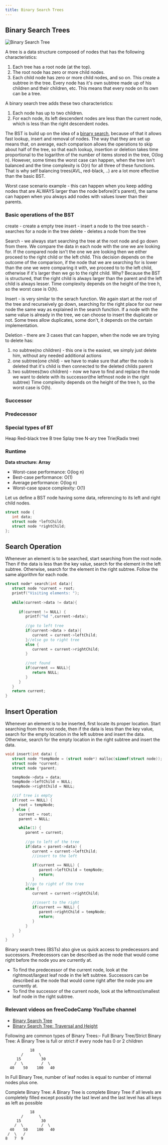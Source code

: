 ```yaml
---
title: Binary Search Trees
---
```

## Binary Search Trees
![Binary Search Tree](https://cdn-images-1.medium.com/max/1320/0*x5o1G1UpM1RfLpyx.png)

A tree is a data structure composed of nodes that has the following characteristics:
1. Each tree has a root node (at the top).
2. The root node has zero or more child nodes.
3. Each child node has zero or more child nodes, and so on. This create a subtree in the tree. Every node has it's own subtree made up of his children and their children, etc. This means that every node on its own can be a tree.

A binary search tree adds these two characteristics:
1. Each node has up to two children.
2. For each node, its left descendent nodes are less than the current node, which is less than the right descendent nodes.

The BST is build up on the idea of a <a href='https://guide.freecodecamp.org/algorithms/search-algorithms/binary-search' targer='_blank' rel='nofollow'>binary search</a>, because of that it allows fast lookup, insert and removal of nodes. The way that they are set up means that, on average, each comparison allows the operations to skip about half of the tree, so that each lookup, insertion or deletion takes time proportional to the logarithm of the number of items stored in the tree, O(log n). However, some times the worst case can happen, when the tree isn't balanced and the time complexity is O(n) for all three of these functions. That is why self balancing trees(AVL, red-black, ..) are a lot more effective than the basic BST.

Worst case scenario example - this can happen when you keep adding nodes that are ALWAYS larger than the node before(it's parent), the same can happen when you always add nodes with values lower than their parents.

### Basic operations of the BST
create - create a empty tree
insert - insert a node to the tree
search - searches for a node in the tree
delete - deletes a node from the tree

Search - we always start searching the tree at the root node and go down from there. We compare the data in each node with the one we are looking for. If the compared node isn't the one we are looking then we either proceed to the right child or the left child. This decision depends on the outcome of the comparison, if the node that we are searching for is lower than the one we were comparing it with, we proceed to to the left child, otherwise if it's larger then we go to the right child. Why? Because the BST is structured, that the right child is always larger than the parent and the left child is always lesser. Time complexity depends on the height of the tree h, so the worst case is O(h).

Insert - is very similar to the serach function. We again start at the root of the tree and recurseively go down, searching for the right place for our new node the same way as explained in the search function. If a node with the same value is already in the tree, we can choose to insert the duplicate or not. Some trees allow duplicates, some don't, it depends on the certain implementation.

Deletion - there are 3 cases that can happen, when the node we are trying to delete has:
1. no subtree(no children) - this one is the easiest, we simply just delete him, without any needed additional actions
2. one subtree(one child) - we have to make sure that after the node is deleted that it's child is then connected to the deleted childs parent
3. two subtrees(two children) - now we have to find and replace the node we want to delete with its successor(the letfmost node in the right subtree) 
Time complexity depends on the height of the tree h, so the worst case is O(h). 

### Successor

### Predecessor

### Special types of BT
Heap
Red-black tree
B tree
Splay tree
N-ary tree
Trie(Radix tree)


### Runtime
**Data structure: Array**
- Worst-case performance: O(log n)
- Best-case performance: O(1)
- Average performance: O(log n)
- Worst-case space complexity: O(1)

Let us define a BST node having some data, referencing to its left and right child nodes.

```c
struct node {
   int data;   
   struct node *leftChild;
   struct node *rightChild;
};
```

## Search Operation
Whenever an element is to be searched, start searching from the root node. Then if the data is less than the key value, search for the element in the left subtree. Otherwise, search for the element in the right subtree. Follow the same algorithm for each node.
```c
struct node* search(int data){
   struct node *current = root;
   printf("Visiting elements: ");
	
   while(current->data != data){
	
      if(current != NULL) {
         printf("%d ",current->data);
			
         //go to left tree
         if(current->data > data){
            current = current->leftChild;
         }//else go to right tree
         else {                
            current = current->rightChild;
         }
			
         //not found
         if(current == NULL){
            return NULL;
         }
      }			
   }
   return current;
}
```

## Insert Operation

Whenever an element is to be inserted, first locate its proper location. Start searching from the root node, then if the data is less than the key value, search for the empty location in the left subtree and insert the data. Otherwise, search for the empty location in the right subtree and insert the data.

```c
void insert(int data) {
   struct node *tempNode = (struct node*) malloc(sizeof(struct node));
   struct node *current;
   struct node *parent;

   tempNode->data = data;
   tempNode->leftChild = NULL;
   tempNode->rightChild = NULL;

   //if tree is empty
   if(root == NULL) {
      root = tempNode;
   } else {
      current = root;
      parent = NULL;

      while(1) {                
         parent = current;
			
         //go to left of the tree
         if(data < parent->data) {
            current = current->leftChild;                
            //insert to the left
				
            if(current == NULL) {
               parent->leftChild = tempNode;
               return;
            }
         }//go to right of the tree
         else {
            current = current->rightChild;
            
            //insert to the right
            if(current == NULL) {
               parent->rightChild = tempNode;
               return;
            }
         }
      }            
   }
}        
```

Binary search trees (BSTs) also give us quick access to predecessors and successors.
  Predecessors can be described as the node that would come right before the node you are currently at.
   - To find the predecessor of the current node, look at the rightmost/largest leaf node in the left subtree.
  Successors can be described as the node that would come right after the node you are currently at.
   - To find the successor of the current node, look at the leftmost/smallest leaf node in the right subtree.
  
### Relevant videos on freeCodeCamp YouTube channel
* [Binary Search Tree](https://youtu.be/5cU1ILGy6dM)
* [Binary Search Tree: Traversal and Height](https://youtu.be/Aagf3RyK3Lw)

Following are common types of Binary Trees:-
Full Binary Tree/Strict Binary Tree: A Binary Tree is full or strict if every node has 0 or 2 children

               18
           /       \  
         15         30  
        /  \        /  \
      40    50    100   40
      
 In Full Binary Tree, number of leaf nodes is equal to number of internal nodes plus one.
 
 Complete Binary Tree: A Binary Tree is complete Binary Tree if all levels are completely filled except possibly the last level and the last level has all keys as left as possible
 
               18
           /       \  
         15         30  
        /  \        /  \
      40    50    100   40
     /  \   /
    8   7  9 
